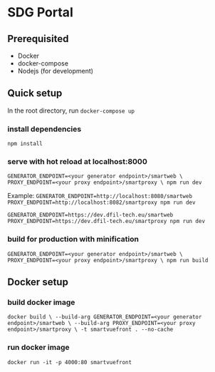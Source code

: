 #  SDG Portal

## Prerequisited

* Docker
* docker-compose
* Nodejs (for development)

## Quick setup
In the root directory, run `docker-compose up`

### install dependencies
`npm install`

### serve with hot reload at localhost:8000
`GENERATOR_ENDPOINT=<your generator endpoint>/smartweb \ PROXY_ENDPOINT=<your proxy endpoint>/smartproxy \ npm run dev`

Example:
`GENERATOR_ENDPOINT=http://localhost:8080/smartweb PROXY_ENDPOINT=http://localhost:8082/smartproxy npm run dev`

`GENERATOR_ENDPOINT=https://dev.dfil-tech.eu/smartweb PROXY_ENDPOINT=https://dev.dfil-tech.eu/smartproxy npm run dev`

### build for production with minification
`GENERATOR_ENDPOINT=<your generator endpoint>/smartweb \ PROXY_ENDPOINT=<your proxy endpoint>/smartproxy \ npm run build`

## Docker setup

### build docker image
`docker build \ --build-arg GENERATOR_ENDPOINT=<your generator endpoint>/smartweb \ --build-arg PROXY_ENDPOINT=<your proxy endpoint>/smartproxy \ -t smartvuefront . --no-cache`

### run docker image
`docker run -it -p 4000:80 smartvuefront`